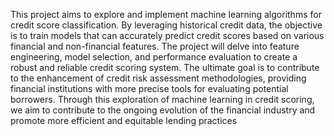 This project aims to explore and implement machine learning algorithms for credit score classification. By leveraging historical credit data, the objective is to train models that can accurately predict credit scores based on various financial and non-financial features.
 The project will delve into feature engineering, model selection, and performance evaluation to create a robust and reliable credit scoring system. The ultimate goal is to contribute to the enhancement of credit risk assessment methodologies, providing financial institutions with more precise tools for evaluating potential borrowers. Through this exploration of machine learning in credit scoring, we aim to contribute to the ongoing evolution of the financial industry and promote more efficient and equitable lending practices 
